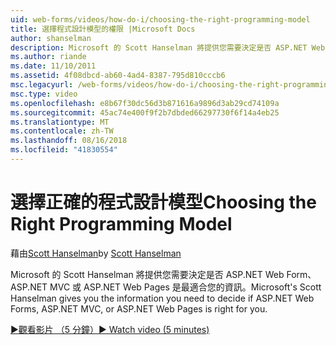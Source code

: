 ```yaml
---
uid: web-forms/videos/how-do-i/choosing-the-right-programming-model
title: 選擇程式設計模型的權限 |Microsoft Docs
author: shanselman
description: Microsoft 的 Scott Hanselman 將提供您需要決定是否 ASP.NET Web Form、 ASP.NET MVC 或 ASP.NET Web Pages 是最適合您的資訊。
ms.author: riande
ms.date: 11/10/2011
ms.assetid: 4f08dbcd-ab60-4ad4-8387-795d810cccb6
msc.legacyurl: /web-forms/videos/how-do-i/choosing-the-right-programming-model
msc.type: video
ms.openlocfilehash: e8b67f30dc56d3b871616a9896d3ab29cd74109a
ms.sourcegitcommit: 45ac74e400f9f2b7dbded66297730f6f14a4eb25
ms.translationtype: MT
ms.contentlocale: zh-TW
ms.lasthandoff: 08/16/2018
ms.locfileid: "41830554"
---
```

<a name="choosing-the-right-programming-model"></a><span data-ttu-id="ff1a8-103">選擇正確的程式設計模型</span><span class="sxs-lookup"><span data-stu-id="ff1a8-103">Choosing the Right Programming Model</span></span>
====================
<span data-ttu-id="ff1a8-104">藉由[Scott Hanselman](https://github.com/shanselman)</span><span class="sxs-lookup"><span data-stu-id="ff1a8-104">by [Scott Hanselman](https://github.com/shanselman)</span></span>

<span data-ttu-id="ff1a8-105">Microsoft 的 Scott Hanselman 將提供您需要決定是否 ASP.NET Web Form、 ASP.NET MVC 或 ASP.NET Web Pages 是最適合您的資訊。</span><span class="sxs-lookup"><span data-stu-id="ff1a8-105">Microsoft's Scott Hanselman gives you the information you need to decide if ASP.NET Web Forms, ASP.NET MVC, or ASP.NET Web Pages is right for you.</span></span>

[<span data-ttu-id="ff1a8-106">&#9654;觀看影片 （5 分鐘）</span><span class="sxs-lookup"><span data-stu-id="ff1a8-106">&#9654; Watch video (5 minutes)</span></span>](https://channel9.msdn.com/Blogs/ASP-NET-Site-Videos/choosing-the-right-programming-model)

